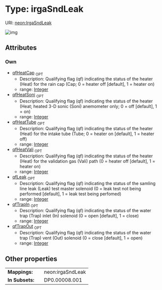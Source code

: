 
# Type: irgaSndLeak




URI: [neon:IrgaSndLeak](https://data.neonscience.org/IrgaSndLeak)


![img](http://yuml.me/diagram/nofunky;dir:TB/class/[IrgaSndLeak&#124;qfTrapIn:integer%20%3F;qfTrapOut:integer%20%3F;qfLeak:integer%20%3F;qfHeatSoni:integer%20%3F;qfHeatTube:integer%20%3F;qfHeatCap:integer%20%3F;qfHeatVali:integer%20%3F])

## Attributes


### Own

 * [qfHeatCap](qfHeatCap.md)  <sub>OPT</sub>
    * Description: Qualifying flag (qf) indicating the status of the heater (Heat) for the rain cap (Cap; 0 = heater off [default], 1 = heater on)
    * range: [Integer](types/Integer.md)
 * [qfHeatSoni](qfHeatSoni.md)  <sub>OPT</sub>
    * Description: Qualifying flag (qf) indicating the status of the heater (Heat; heated 3-D sonic (Soni) anemometer only; 0 = off [default], 1 = on)
    * range: [Integer](types/Integer.md)
 * [qfHeatTube](qfHeatTube.md)  <sub>OPT</sub>
    * Description: Qualifying flag (qf) indicating the status of the heater (Heat) for the intake tube (Tube; 0 = heater on [default], 1 = heater off)
    * range: [Integer](types/Integer.md)
 * [qfHeatVali](qfHeatVali.md)  <sub>OPT</sub>
    * Description: Qualifying flag (qf) indicating the status of the heater (Heat) for the validation gas (Vali) path (0 = heater off [default], 1 = heater on)
    * range: [Integer](types/Integer.md)
 * [qfLeak](qfLeak.md)  <sub>OPT</sub>
    * Description: Qualifying flag (qf) indicating the status of the samling line leak (Leak) test master solenoid (0 = leak test not being performed [default], 1 = leak test being perfomed)
    * range: [Integer](types/Integer.md)
 * [qfTrapIn](qfTrapIn.md)  <sub>OPT</sub>
    * Description: Qualifying flag (qf) indicating the status of the water trap (Trap) inlet (In) solenoid (0 = open [default], 1 = close)
    * range: [Integer](types/Integer.md)
 * [qfTrapOut](qfTrapOut.md)  <sub>OPT</sub>
    * Description: Qualifying flag (qf) indicating the status of the water trap (Trap) vent (Out) solenoid (0 = close [default], 1 = open)
    * range: [Integer](types/Integer.md)

## Other properties

|  |  |  |
| --- | --- | --- |
| **Mappings:** | | neon:irgaSndLeak |
| **In Subsets:** | | DP0.00008.001 |

